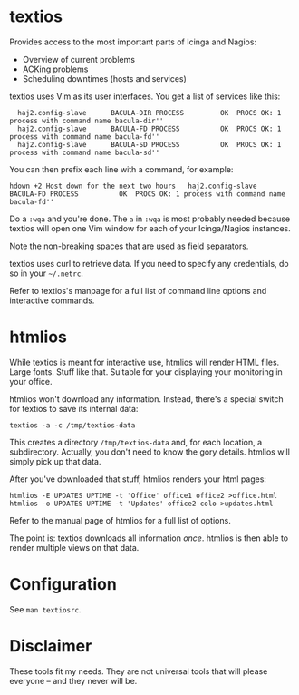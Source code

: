 textios
=======

Provides access to the most important parts of Icinga and Nagios:

 - Overview of current problems
 - ACKing problems
 - Scheduling downtimes (hosts and services)

textios uses Vim as its user interfaces. You get a list of services like
this:

	  haj2.config-slave      BACULA-DIR PROCESS         OK  PROCS OK: 1 process with command name bacula-dir''  
	  haj2.config-slave      BACULA-FD PROCESS          OK  PROCS OK: 1 process with command name bacula-fd''   
	  haj2.config-slave      BACULA-SD PROCESS          OK  PROCS OK: 1 process with command name bacula-sd''   

You can then prefix each line with a command, for example:

	hdown +2 Host down for the next two hours   haj2.config-slave      BACULA-FD PROCESS          OK  PROCS OK: 1 process with command name bacula-fd''   

Do a `:wqa` and you're done. The `a` in `:wqa` is most probably needed
because textios will open one Vim window for each of your Icinga/Nagios
instances.

Note the non-breaking spaces that are used as field separators.

textios uses curl to retrieve data. If you need to specify any
credentials, do so in your `~/.netrc`.

Refer to textios's manpage for a full list of command line options and
interactive commands.


htmlios
=======

While textios is meant for interactive use, htmlios will render HTML
files. Large fonts. Stuff like that. Suitable for your displaying your
monitoring in your office.

htmlios won't download any information. Instead, there's a special
switch for textios to save its internal data:

	textios -a -c /tmp/textios-data

This creates a directory `/tmp/textios-data` and, for each location, a
subdirectory. Actually, you don't need to know the gory details. htmlios
will simply pick up that data.

After you've downloaded that stuff, htmlios renders your html pages:

	htmlios -E UPDATES UPTIME -t 'Office' office1 office2 >office.html
	htmlios -o UPDATES UPTIME -t 'Updates' office2 colo >updates.html

Refer to the manual page of htmlios for a full list of options.

The point is: textios downloads all information *once*. htmlios is then
able to render multiple views on that data.


Configuration
=============

See `man textiosrc`.


Disclaimer
==========

These tools fit my needs. They are not universal tools that will please
everyone – and they never will be.
